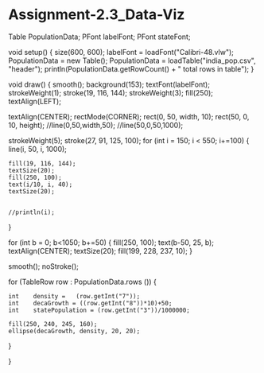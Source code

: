 # Assignment-2.3_Data-Viz
Table PopulationData;
PFont labelFont;
PFont stateFont;


void setup() {
  size(600, 600);
  labelFont = loadFont("Calibri-48.vlw");
  PopulationData = new Table();
  PopulationData = loadTable("india_pop.csv", "header");
  println(PopulationData.getRowCount() + " total rows in table");
}

void draw() {
  smooth();
  background(153);
  textFont(labelFont);
  strokeWeight(1);
  stroke(19, 116, 144);
  strokeWeight(3);
  fill(250);
  textAlign(LEFT);


  textAlign(CENTER);
  rectMode(CORNER);
  rect(0, 50, width, 10);
  rect(50, 0, 10, height);
  //line(0,50,width,50);
  //line(50,0,50,1000);

  strokeWeight(5);
  stroke(27, 91, 125, 100);
  for (int i = 150; i < 550; i+=100) {
    line(i, 50, i, 1000);
    
    fill(19, 116, 144);
    textSize(20);
    fill(250, 100);
    text(i/10, i, 40);
    textSize(20);


    //println(i);
  }

  for (int b = 0; b<1050; b+=50) {
    fill(250, 100);
    text(b-50, 25, b);
    textAlign(CENTER);
    textSize(20);
    fill(199, 228, 237, 10);
  }

  smooth();
  noStroke();

  for (TableRow row : PopulationData.rows ()) {


    int    density =   (row.getInt("7"));
    int    decaGrowth = ((row.getInt("8"))*10)+50;
    int    statePopulation = (row.getInt("3"))/1000000;

    fill(250, 240, 245, 160);
    ellipse(decaGrowth, density, 20, 20);
  }


  
  }

